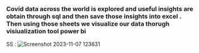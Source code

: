 
### Covid data across the world  is explored and useful insights are obtain through sql and then save those insights into excel . Then using those sheets we visualize our data thorugh visiualization tool power bi

SS :
![Screenshot 2023-11-07 123631](https://github.com/Sandesh-DA/Projects-/assets/149552113/f05da780-daf8-4f54-bacc-1e749b815e70)

